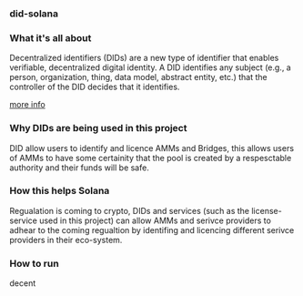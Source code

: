### did-solana

### What it's all about

Decentralized identifiers (DIDs) are a new type of identifier that enables verifiable, decentralized digital identity. A DID identifies any subject (e.g., a person, organization, thing, data model, abstract entity, etc.) that the controller of the DID decides that it identifies.

[more info](https://w3c.github.io/did-core/)

### Why DIDs are being used in this project

DID allow users to identify and licence AMMs and Bridges, this allows users of AMMs to have some certainity that the pool is created by a respesctable authority and their funds will be safe. 

### How this helps Solana

Regualation is coming to crypto, DIDs and services (such as the license-service used in this project) can allow AMMs and serivce providers to adhear to the coming regualtion by identifing and licencing different serivce providers in their eco-system.

###

### How to run

decent
